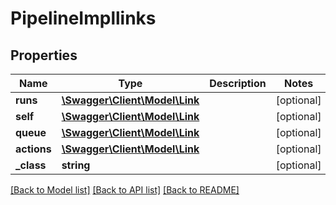 # PipelineImpllinks

## Properties
Name | Type | Description | Notes
------------ | ------------- | ------------- | -------------
**runs** | [**\Swagger\Client\Model\Link**](Link.md) |  | [optional] 
**self** | [**\Swagger\Client\Model\Link**](Link.md) |  | [optional] 
**queue** | [**\Swagger\Client\Model\Link**](Link.md) |  | [optional] 
**actions** | [**\Swagger\Client\Model\Link**](Link.md) |  | [optional] 
**_class** | **string** |  | [optional] 

[[Back to Model list]](../README.md#documentation-for-models) [[Back to API list]](../README.md#documentation-for-api-endpoints) [[Back to README]](../README.md)


